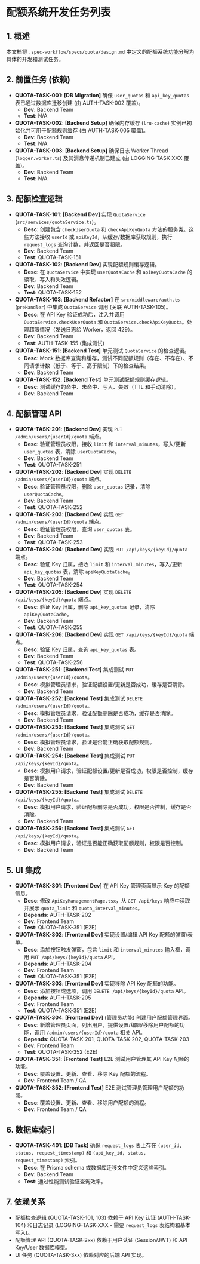 # 配额系统开发任务列表

## 1. 概述

本文档将 `.spec-workflow/specs/quota/design.md` 中定义的配额系统功能分解为具体的开发和测试任务。

## 2. 前置任务 (依赖)

* **QUOTA-TASK-001**: **[DB Migration]** 确保 `user_quotas` 和 `api_key_quotas` 表已通过数据库迁移创建 (由 AUTH-TASK-002 覆盖)。
  * **Dev**: Backend Team
  * **Test**: N/A
* **QUOTA-TASK-002**: **[Backend Setup]** 确保内存缓存 (`lru-cache`) 实例已初始化并可用于配额规则缓存 (由 AUTH-TASK-005 覆盖)。
  * **Dev**: Backend Team
  * **Test**: N/A
* **QUOTA-TASK-003**: **[Backend Setup]** 确保日志 Worker Thread (`logger.worker.ts`) 及其消息传递机制已建立 (由 LOGGING-TASK-XXX 覆盖)。
  * **Dev**: Backend Team
  * **Test**: N/A

## 3. 配额检查逻辑

* **QUOTA-TASK-101**: **[Backend Dev]** 实现 `QuotaService` (`src/services/quotaService.ts`)。
  * **Desc**: 创建包含 `checkUserQuota` 和 `checkApiKeyQuota` 方法的服务类。这些方法接收 `userId` 或 `apiKeyId`，从缓存/数据库获取规则，执行 `request_logs` 查询计数，并返回是否超限。
  * **Dev**: Backend Team
  * **Test**: QUOTA-TASK-151
* **QUOTA-TASK-102**: **[Backend Dev]** 实现配额规则缓存逻辑。
  * **Desc**: 在 `QuotaService` 中实现 `userQuotaCache` 和 `apiKeyQuotaCache` 的读取、写入和失效逻辑。
  * **Dev**: Backend Team
  * **Test**: QUOTA-TASK-152
* **QUOTA-TASK-103**: **[Backend Refactor]** 在 `src/middleware/auth.ts` (`preHandler`) 中集成 `QuotaService` 调用 (关联 AUTH-TASK-105)。
  * **Desc**: 在 API Key 验证成功后，注入并调用 `QuotaService.checkUserQuota` 和 `QuotaService.checkApiKeyQuota`。处理超限情况（发送日志给 Worker，返回 429）。
  * **Dev**: Backend Team
  * **Test**: AUTH-TASK-155 (集成测试)
* **QUOTA-TASK-151**: **[Backend Test]** 单元测试 `QuotaService` 的检查逻辑。
  * **Desc**: Mock 数据库查询和缓存，测试不同配额规则（存在、不存在）、不同请求计数（低于、等于、高于限制）下的检查结果。
  * **Dev**: Backend Team
* **QUOTA-TASK-152**: **[Backend Test]** 单元测试配额规则缓存逻辑。
  * **Desc**: 测试缓存的命中、未命中、写入、失效（TTL 和手动清除）。
  * **Dev**: Backend Team

## 4. 配额管理 API

* **QUOTA-TASK-201**: **[Backend Dev]** 实现 `PUT /admin/users/{userId}/quota` 端点。
  * **Desc**: 验证管理员权限，接收 `limit` 和 `interval_minutes`，写入/更新 `user_quotas` 表，清除 `userQuotaCache`。
  * **Dev**: Backend Team
  * **Test**: QUOTA-TASK-251
* **QUOTA-TASK-202**: **[Backend Dev]** 实现 `DELETE /admin/users/{userId}/quota` 端点。
  * **Desc**: 验证管理员权限，删除 `user_quotas` 记录，清除 `userQuotaCache`。
  * **Dev**: Backend Team
  * **Test**: QUOTA-TASK-252
* **QUOTA-TASK-203**: **[Backend Dev]** 实现 `GET /admin/users/{userId}/quota` 端点。
  * **Desc**: 验证管理员权限，查询 `user_quotas` 表。
  * **Dev**: Backend Team
  * **Test**: QUOTA-TASK-253
* **QUOTA-TASK-204**: **[Backend Dev]** 实现 `PUT /api/keys/{keyId}/quota` 端点。
  * **Desc**: 验证 Key 归属，接收 `limit` 和 `interval_minutes`，写入/更新 `api_key_quotas` 表，清除 `apiKeyQuotaCache`。
  * **Dev**: Backend Team
  * **Test**: QUOTA-TASK-254
* **QUOTA-TASK-205**: **[Backend Dev]** 实现 `DELETE /api/keys/{keyId}/quota` 端点。
  * **Desc**: 验证 Key 归属，删除 `api_key_quotas` 记录，清除 `apiKeyQuotaCache`。
  * **Dev**: Backend Team
  * **Test**: QUOTA-TASK-255
* **QUOTA-TASK-206**: **[Backend Dev]** 实现 `GET /api/keys/{keyId}/quota` 端点。
  * **Desc**: 验证 Key 归属，查询 `api_key_quotas` 表。
  * **Dev**: Backend Team
  * **Test**: QUOTA-TASK-256
* **QUOTA-TASK-251**: **[Backend Test]** 集成测试 `PUT /admin/users/{userId}/quota`。
  * **Desc**: 模拟管理员请求，验证配额设置/更新是否成功，缓存是否清除。
  * **Dev**: Backend Team
* **QUOTA-TASK-252**: **[Backend Test]** 集成测试 `DELETE /admin/users/{userId}/quota`。
  * **Desc**: 模拟管理员请求，验证配额删除是否成功，缓存是否清除。
  * **Dev**: Backend Team
* **QUOTA-TASK-253**: **[Backend Test]** 集成测试 `GET /admin/users/{userId}/quota`。
  * **Desc**: 模拟管理员请求，验证是否能正确获取配额规则。
  * **Dev**: Backend Team
* **QUOTA-TASK-254**: **[Backend Test]** 集成测试 `PUT /api/keys/{keyId}/quota`。
  * **Desc**: 模拟用户请求，验证配额设置/更新是否成功，权限是否控制，缓存是否清除。
  * **Dev**: Backend Team
* **QUOTA-TASK-255**: **[Backend Test]** 集成测试 `DELETE /api/keys/{keyId}/quota`。
  * **Desc**: 模拟用户请求，验证配额删除是否成功，权限是否控制，缓存是否清除。
  * **Dev**: Backend Team
* **QUOTA-TASK-256**: **[Backend Test]** 集成测试 `GET /api/keys/{keyId}/quota`。
  * **Desc**: 模拟用户请求，验证是否能正确获取配额规则，权限是否控制。
  * **Dev**: Backend Team

## 5. UI 集成

* **QUOTA-TASK-301**: **[Frontend Dev]** 在 API Key 管理页面显示 Key 的配额信息。
  * **Desc**: 修改 `ApiKeyManagementPage.tsx`，从 `GET /api/keys` 响应中读取并展示 `quota_limit` 和 `quota_interval_minutes`。
  * **Depends**: AUTH-TASK-202
  * **Dev**: Frontend Team
  * **Test**: QUOTA-TASK-351 (E2E)
* **QUOTA-TASK-302**: **[Frontend Dev]** 实现设置/编辑 API Key 配额的弹窗/表单。
  * **Desc**: 添加按钮触发弹窗，包含 `limit` 和 `interval_minutes` 输入框，调用 `PUT /api/keys/{keyId}/quota` API。
  * **Depends**: AUTH-TASK-204
  * **Dev**: Frontend Team
  * **Test**: QUOTA-TASK-351 (E2E)
* **QUOTA-TASK-303**: **[Frontend Dev]** 实现移除 API Key 配额的功能。
  * **Desc**: 添加按钮或选项，调用 `DELETE /api/keys/{keyId}/quota` API。
  * **Depends**: AUTH-TASK-205
  * **Dev**: Frontend Team
  * **Test**: QUOTA-TASK-351 (E2E)
* **QUOTA-TASK-304**: **[Frontend Dev]** (管理员功能) 创建用户配额管理界面。
  * **Desc**: 新增管理员页面，列出用户，提供设置/编辑/移除用户配额的功能，调用 `/admin/users/{userId}/quota` 相关 API。
  * **Depends**: QUOTA-TASK-201, QUOTA-TASK-202, QUOTA-TASK-203
  * **Dev**: Frontend Team
  * **Test**: QUOTA-TASK-352 (E2E)
* **QUOTA-TASK-351**: **[Frontend Test]** E2E 测试用户管理其 API Key 配额的功能。
  * **Desc**: 覆盖设置、更新、查看、移除 Key 配额的流程。
  * **Dev**: Frontend Team / QA
* **QUOTA-TASK-352**: **[Frontend Test]** E2E 测试管理员管理用户配额的功能。
  * **Desc**: 覆盖设置、更新、查看、移除用户配额的流程。
  * **Dev**: Frontend Team / QA

## 6. 数据库索引

* **QUOTA-TASK-401**: **[DB Task]** 确保 `request_logs` 表上存在 `(user_id, status, request_timestamp)` 和 `(api_key_id, status, request_timestamp)` 索引。
  * **Desc**: 在 Prisma schema 或数据库迁移文件中定义这些索引。
  * **Dev**: Backend Team
  * **Test**: 通过性能测试验证查询效率。

## 7. 依赖关系

* 配额检查逻辑 (QUOTA-TASK-101, 103) 依赖于 API Key 认证 (AUTH-TASK-104) 和日志记录 (LOGGING-TASK-XXX - 需要 `request_logs` 表结构和基本写入)。
* 配额管理 API (QUOTA-TASK-2xx) 依赖于用户认证 (Session/JWT) 和 API Key/User 数据库模型。
* UI 任务 (QUOTA-TASK-3xx) 依赖对应的后端 API 实现。
